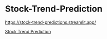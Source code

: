 # Stock-Trend-Prediction
https://stock-trend-predictions.streamlit.app/

[Stock Trend Prediction](https://github.com/user-attachments/assets/16efecf5-5560-4463-ae2a-680bc938165c)

